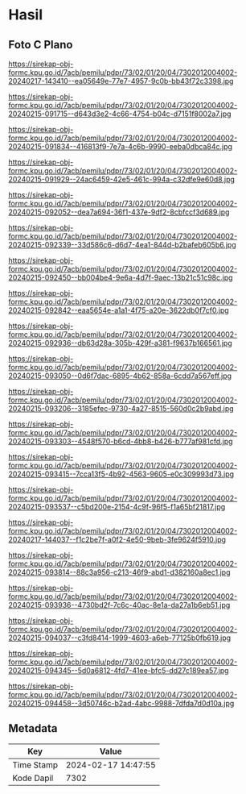 # Hasil

## Foto C Plano

https://sirekap-obj-formc.kpu.go.id/7acb/pemilu/pdpr/73/02/01/20/04/7302012004002-20240217-143410--ea05649e-77e7-4957-9c0b-bb43f72c3398.jpg

https://sirekap-obj-formc.kpu.go.id/7acb/pemilu/pdpr/73/02/01/20/04/7302012004002-20240215-091715--d643d3e2-4c66-4754-b04c-d7151f8002a7.jpg

https://sirekap-obj-formc.kpu.go.id/7acb/pemilu/pdpr/73/02/01/20/04/7302012004002-20240215-091834--416813f9-7e7a-4c6b-9990-eeba0dbca84c.jpg

https://sirekap-obj-formc.kpu.go.id/7acb/pemilu/pdpr/73/02/01/20/04/7302012004002-20240215-091929--24ac6459-42e5-461c-994a-c32dfe9e60d8.jpg

https://sirekap-obj-formc.kpu.go.id/7acb/pemilu/pdpr/73/02/01/20/04/7302012004002-20240215-092052--dea7a694-36f1-437e-9df2-8cbfccf3d689.jpg

https://sirekap-obj-formc.kpu.go.id/7acb/pemilu/pdpr/73/02/01/20/04/7302012004002-20240215-092339--33d586c6-d6d7-4ea1-844d-b2bafeb605b6.jpg

https://sirekap-obj-formc.kpu.go.id/7acb/pemilu/pdpr/73/02/01/20/04/7302012004002-20240215-092450--bb004be4-9e6a-4d7f-9aec-13b21c51c98c.jpg

https://sirekap-obj-formc.kpu.go.id/7acb/pemilu/pdpr/73/02/01/20/04/7302012004002-20240215-092842--eaa5654e-a1a1-4f75-a20e-3622db0f7cf0.jpg

https://sirekap-obj-formc.kpu.go.id/7acb/pemilu/pdpr/73/02/01/20/04/7302012004002-20240215-092936--db63d28a-305b-429f-a381-f9637b166561.jpg

https://sirekap-obj-formc.kpu.go.id/7acb/pemilu/pdpr/73/02/01/20/04/7302012004002-20240215-093050--0d6f7dac-6895-4b62-858a-6cdd7a567eff.jpg

https://sirekap-obj-formc.kpu.go.id/7acb/pemilu/pdpr/73/02/01/20/04/7302012004002-20240215-093206--3185efec-9730-4a27-8515-560d0c2b9abd.jpg

https://sirekap-obj-formc.kpu.go.id/7acb/pemilu/pdpr/73/02/01/20/04/7302012004002-20240215-093303--4548f570-b6cd-4bb8-b426-b777af981cfd.jpg

https://sirekap-obj-formc.kpu.go.id/7acb/pemilu/pdpr/73/02/01/20/04/7302012004002-20240215-093415--7cca13f5-4b92-4563-9605-e0c309993d73.jpg

https://sirekap-obj-formc.kpu.go.id/7acb/pemilu/pdpr/73/02/01/20/04/7302012004002-20240215-093537--c5bd200e-2154-4c9f-96f5-f1a65bf21817.jpg

https://sirekap-obj-formc.kpu.go.id/7acb/pemilu/pdpr/73/02/01/20/04/7302012004002-20240217-144037--f1c2be7f-a0f2-4e50-9beb-3fe9624f5910.jpg

https://sirekap-obj-formc.kpu.go.id/7acb/pemilu/pdpr/73/02/01/20/04/7302012004002-20240215-093814--88c3a956-c213-46f9-abd1-d382160a8ec1.jpg

https://sirekap-obj-formc.kpu.go.id/7acb/pemilu/pdpr/73/02/01/20/04/7302012004002-20240215-093936--4730bd2f-7c6c-40ac-8e1a-da27a1b6eb51.jpg

https://sirekap-obj-formc.kpu.go.id/7acb/pemilu/pdpr/73/02/01/20/04/7302012004002-20240215-094037--c3fd8414-1999-4603-a6eb-77125b0fb619.jpg

https://sirekap-obj-formc.kpu.go.id/7acb/pemilu/pdpr/73/02/01/20/04/7302012004002-20240215-094345--5d0a6812-4fd7-41ee-bfc5-dd27c189ea57.jpg

https://sirekap-obj-formc.kpu.go.id/7acb/pemilu/pdpr/73/02/01/20/04/7302012004002-20240215-094458--3d50746c-b2ad-4abc-9988-7dfda7d0d10a.jpg


## Metadata

| Key        | Value               |
| ---------- | ------------------- |
| Time Stamp | 2024-02-17 14:47:55 |
| Kode Dapil | 7302                |



